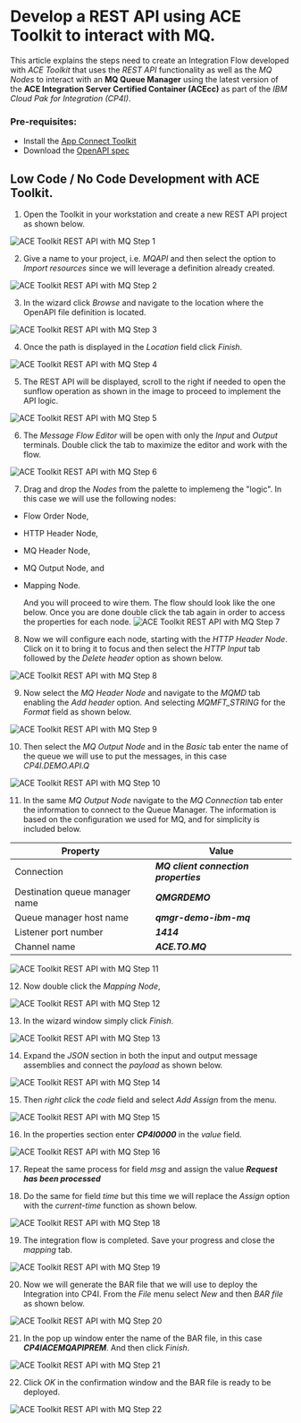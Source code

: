 # Develop a REST API using ACE Toolkit to interact with MQ.

This article explains the steps need to create an Integration Flow developed with *ACE Toolkit* that uses the *REST API* functionality as well as the *MQ Nodes* to interact with an **MQ Queue Manager** using the latest version of the **ACE Integration Server Certified Container (ACEcc)** as part of the *IBM Cloud Pak for Integration (CP4I)*.

### Pre-requisites:
* Install the [App Connect Toolkit](https://www.ibm.com/docs/en/app-connect/12.0?topic=enterprise-download-ace-developer-edition-get-started)
* Download the [OpenAPI spec](https://github.ibm.com/joel-gomez/cp4i-tech-jam/raw/main/artifacts/jgrmqapi.json)

## Low Code / No Code Development with ACE Toolkit.

1. Open the Toolkit in your workstation and create a new REST API project as shown below.

![ACE Toolkit REST API with MQ Step 1](images/2022-06-28_12-23-53.png)

2. Give a name to your project, i.e. *MQAPI* and then select the option to *Import resources* since we will leverage a definition already created.

![ACE Toolkit REST API with MQ Step 2](images/2022-06-28_12-25-32.png)

3. In the wizard click *Browse* and navigate to the location where the OpenAPI file definition is located.

![ACE Toolkit REST API with MQ Step 3](images/2022-06-28_12-26-19.png)

4. Once the path is displayed in the *Location* field click *Finish*.

![ACE Toolkit REST API with MQ Step 4](images/2022-06-28_12-28-17.png)

5. The REST API will be displayed, scroll to the right if needed to open the sunflow operation as shown in the image to proceed to implement the API logic.

![ACE Toolkit REST API with MQ Step 5](images/2022-06-28_12-31-05.png)

6. The *Message Flow Editor* will be open with only the *Input* and *Output* terminals. Double click the tab to maximize the editor and work with the flow.

![ACE Toolkit REST API with MQ Step 6](images/2022-06-28_12-32-33.png)

7. Drag and drop the *Nodes* from the palette to implemeng the "logic". In this case we will use the following nodes:
  * Flow Order Node,
  * HTTP Header Node,
  * MQ Header Node,
  * MQ Output Node, and
  * Mapping Node.

    And you will proceed to wire them. The flow should look like the one below. Once you are done double click the tab again in order to access the properties for each node.
![ACE Toolkit REST API with MQ Step 7](images/2022-06-28_12-37-45.png)

8. Now we will configure each node, starting with the *HTTP Header Node*. Click on it to bring it to focus and then select the *HTTP Input* tab followed by the *Delete header* option as shown below.

![ACE Toolkit REST API with MQ Step 8](images/2022-06-28_12-40-26.png)

9. Now select the *MQ Header Node* and navigate to the *MQMD* tab enabling the *Add header* option. And selecting *MQMFT_STRING* for the *Format* field as shown below.

![ACE Toolkit REST API with MQ Step 9](images/2022-06-28_13-01-52.png)

10. Then select the *MQ Output Node* and in the *Basic* tab enter the name of the queue we will use to put the messages, in this case *CP4I.DEMO.API.Q*

![ACE Toolkit REST API with MQ Step 10](images/2022-06-28_13-04-48.png)

11. In the same *MQ Output Node* navigate to the *MQ Connection* tab enter the information to connect to the Queue Manager. The information is based on the configuration we used for MQ, and for simplicity is included below.

Property | Value
---------|-------
Connection | ***MQ client connection properties***
Destination queue manager name | ***QMGRDEMO***
Queue manager host name | ***qmgr-demo-ibm-mq***
Listener port number | ***1414***
Channel name | ***ACE.TO.MQ***

![ACE Toolkit REST API with MQ Step 11](images/2022-06-28_13-07-42.png)

12. Now double click the *Mapping Node*,

![ACE Toolkit REST API with MQ Step 12](images/2022-06-28_13-08-43.png)

13. In the wizard window simply click *Finish*.

![ACE Toolkit REST API with MQ Step 13](images/2022-06-28_13-09-14.png)

14. Expand the *JSON* section in both the input and output message assemblies and connect the *payload* as shown below.  

![ACE Toolkit REST API with MQ Step 14](images/2022-06-28_13-11-15.png)

15. Then *right click* the *code* field and select *Add Assign* from the menu.

![ACE Toolkit REST API with MQ Step 15](images/2022-06-28_14-45-30.png)

16. In the properties section enter ***CP4I0000*** in the *value* field.

![ACE Toolkit REST API with MQ Step 16](images/2022-06-28_14-46-24.png)

17. Repeat the same process for field *msg* and assign the value ***Request has been processed***

18. Do the same for field *time* but this time we will replace the *Assign* option with the *current-time* function as shown below.

![ACE Toolkit REST API with MQ Step 18](images/2022-06-28_14-47-50.png)

19. The integration flow is completed. Save your progress and close the *mapping* tab.

![ACE Toolkit REST API with MQ Step 19](images/2022-06-28_14-48-57.png)

20. Now we will generate the BAR file that we will use to deploy the Integration into CP4I. From the *File* menu select *New* and then *BAR file* as shown below.

![ACE Toolkit REST API with MQ Step 20](images/2022-06-28_14-50-45.png)

21. In the pop up window enter the name of the BAR file, in this case ***CP4IACEMQAPIPREM***. And then click *Finish*.

![ACE Toolkit REST API with MQ Step 21](images/2022-06-28_14-52-42.png)

22. Click *OK* in the confirmation window and the BAR file is ready to be deployed.

![ACE Toolkit REST API with MQ Step 22](images/2022-06-28_14-54-12.png)
